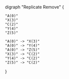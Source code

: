 digraph "Replicate Remove" {

    "A(0)"
    "X(3)"
    "C(2)"
    "Y(4)"
    "Z(5)"

    "A(0)" -> "X(3)"
    "A(0)" -> "Y(4)"
    "A(0)" -> "Z(5)"
    "X(3)" -> "C(2)"
    "Y(4)" -> "C(2)"
    "Z(5)" -> "C(2)"

}
